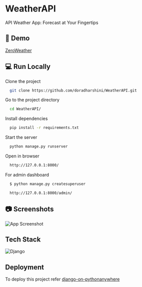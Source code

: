 # WeatherAPI

API Weather App: Forecast at Your Fingertips


## 🚀 Demo

[ZeroWeather](https://zeroweather.pythonanywhere.com)


## 💻 Run Locally

Clone the project

```bash
  git clone https://github.com/doradharshini/WeatherAPI.git
```

Go to the project directory

```bash
  cd WeatherAPI/
```

Install dependencies

```bash
  pip install -r requirements.txt
```

Start the server

```bash
  python manage.py runserver
```

Open in browser

```bash
  http://127.0.0.1:8000/
```

For admin dashboard

```bash
  $ python manage.py createsuperuser

  http://127.0.0.1:8000/admin/
```


## 📷 Screenshots

![App Screenshot](https://i.postimg.cc/9XbwTnCX/Screenshot-144.png)


## Tech Stack

![Django](https://img.shields.io/badge/django-%23092E20.svg?style=for-the-badge&logo=django&logoColor=white)


## Deployment

To deploy this project refer 
[django-on-pythonanywhere](https://zappycode.com/tutorials/deploy-django-project-on-pythonanywhere)




